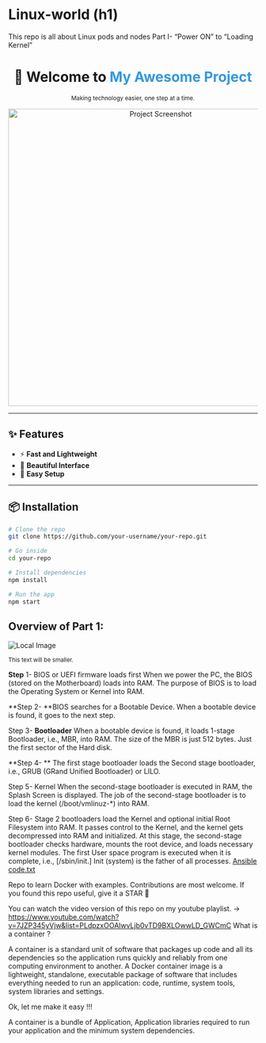 # Linux-world (h1)
This repo is all about Linux pods and nodes 
Part I- “Power ON” to “Loading Kernel”

<h1 align="center">🚀 Welcome to <span style="color:#3498db;">My Awesome Project</span></h1>

<p align="center">
  <small>Making technology easier, one step at a time.</small>
</p>

<p align="center">
  <img src="https://example.com/your-image.png" width="600px" alt="Project Screenshot">
</p>

---

## ✨ Features

- ⚡ **Fast and Lightweight**
- 🎨 **Beautiful Interface**
- 🔧 **Easy Setup**

---

## 📦 Installation

```bash
# Clone the repo
git clone https://github.com/your-username/your-repo.git

# Go inside
cd your-repo

# Install dependencies
npm install

# Run the app
npm start

```

## Overview of Part 1: 

![Local Image](.)

<small>This text will be smaller.</small>

**Step** 1- BIOS or UEFI firmware loads first
When we power the PC, the BIOS (stored on the Motherboard) loads into RAM. The purpose of BIOS is to load the Operating System or Kernel into RAM.

**Step 2-
**BIOS searches for a Bootable Device. When a bootable device is found, it goes to the next step.

Step 3- **Bootloader**
When a bootable device is found, it loads  1-stage Bootloader, i.e., MBR, into RAM. The size of the MBR is just 512 bytes. Just the first sector of the Hard disk.

**Step 4- **
The first stage bootloader loads the Second stage bootloader, i.e., GRUB (GRand Unified Bootloader) or LILO.

Step 5- Kernel
When the second-stage bootloader is executed in RAM, the Splash Screen is displayed. The job of the second-stage bootloader is to load the kernel (/boot/vmlinuz-*) into RAM.

Step 6-
Stage 2 bootloaders load the Kernel and optional initial Root Filesystem into RAM. It passes control to the Kernel, and the kernel gets decompressed into RAM and initialized. At this stage, the second-stage bootloader checks hardware, mounts the root device, and loads necessary kernel modules. The first User space program is executed when it is complete, i.e., [/sbin/init.] Init (system) is the father of all processes.
[Ansible code.txt](https://github.com/user-attachments/files/19869333/Ansible.code.txt)

Repo to learn Docker with examples. Contributions are most welcome.
If you found this repo useful, give it a STAR 🌠

You can watch the video version of this repo on my youtube playlist. -> https://www.youtube.com/watch?v=7JZP345yVjw&list=PLdpzxOOAlwvLjb0vTD9BXLOwwLD_GWCmC
What is a container ?

A container is a standard unit of software that packages up code and all its dependencies so the application runs quickly and reliably from one computing environment to another. A Docker container image is a lightweight, standalone, executable package of software that includes everything needed to run an application: code, runtime, system tools, system libraries and settings.

Ok, let me make it easy !!!

A container is a bundle of Application, Application libraries required to run your application and the minimum system dependencies.
